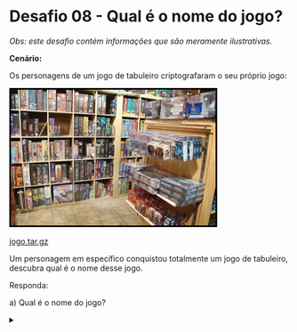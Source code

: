 # Desafio 08 - Qual é o nome do jogo?

*Obs: este desafio contém informações que são meramente ilustrativas.*

**Cenário:**

Os personagens de um jogo de tabuleiro criptografaram o seu próprio jogo:

![](qualjogo.png)

[jogo.tar.gz](jogo.tar.gz)

Um personagem em específico conquistou totalmente um jogo de tabuleiro, descubra qual é o nome desse jogo.

Responda:

a) Qual é o nome do jogo? 

<details><summary></summary>

Resposta:

SmallWorld
</details>
